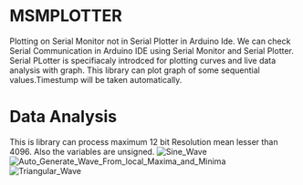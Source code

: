 # MSMPLOTTER
Plotting on Serial Monitor not in Serial Plotter in Arduino Ide.
We can check Serial Communication in Arduino IDE using Serial Monitor and Serial Plotter.
Serial PLotter is specifiacaly introdced for plotting curves and live data analysis with graph.
This library can plot graph of some sequential values.Timestump will be taken automatically.
# Data Analysis
This is library can process maximum 12 bit Resolution mean lesser than 4096.
Also the variables are unsigned.
![Sine_Wave](https://user-images.githubusercontent.com/32256636/82096688-090f4f00-971f-11ea-8a2d-667842176f30.png)
![Auto_Generate_Wave_From_local_Maxima_and_Minima](https://user-images.githubusercontent.com/32256636/82096798-44118280-971f-11ea-8d42-2dfd257e29dd.png)
![Triangular_Wave](https://user-images.githubusercontent.com/32256636/82096799-4542af80-971f-11ea-8730-8afc292cc5b1.png)
